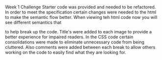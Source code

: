 Week 1 Challenge
Starter code was provided and needed to be refactored. In order to meet the specification certain changes were needed to the html to make the semantic flow better. When viewing teh html code now you will see different semantics that <div> to help break up the code. Title's were added to each image to provide a better experience for impaired readers. In the CSS code certain consolidations were made to eliminate unnecessary code from being cluttered. Also comments were added between each break to allow others working on the code to easily find what they are looking for. 
